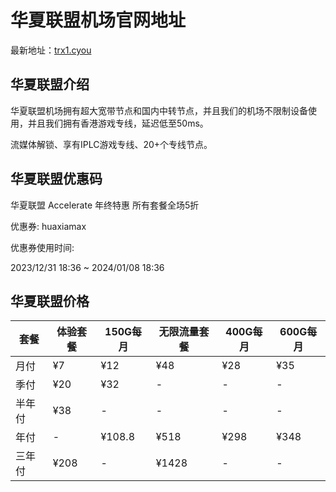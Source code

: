 # 华夏联盟机场官网地址

最新地址：[trx1.cyou](https://wwn.trx1.cyou/#/register?code=vfAYSXw2)

## 华夏联盟介绍

华夏联盟机场拥有超大宽带节点和国内中转节点，并且我们的机场不限制设备使用，并且我们拥有香港游戏专线，延迟低至50ms。

流媒体解锁、享有IPLC游戏专线、20+个专线节点。

## 华夏联盟优惠码

华夏联盟 Accelerate 年终特惠 所有套餐全场5折

优惠券: huaxiamax

优惠券使用时间:

2023/12/31 18:36 ~ 2024/01/08 18:36

## 华夏联盟价格

|套餐|体验套餐|150G每月|无限流量套餐|400G每月|600G每月|
|----|----|----|----|----|----|
|月付|¥7|¥12|¥48|¥28|¥35|
|季付|¥20|¥32|-|-|-|
|半年付|¥38|-|-|-|-|
|年付|-|¥108.8|¥518|¥298|¥348|
|三年付|¥208|-|¥1428|-|-|
